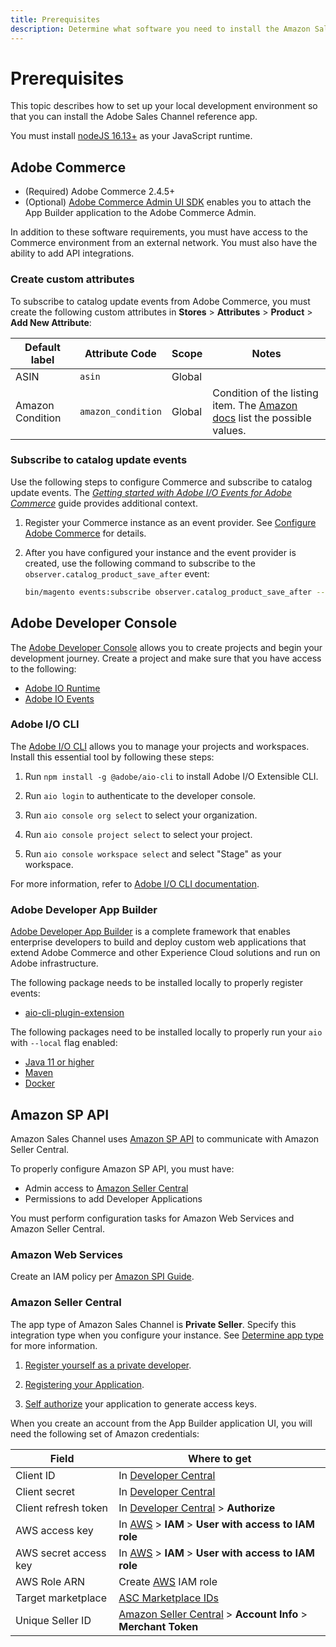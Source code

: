 ```yaml
---
title: Prerequisites
description: Determine what software you need to install the Amazon Sales Channel app and how to configure your Amazon Seller Central account.
---
```


# Prerequisites

This topic describes how to set up your local development environment so that you can install the Adobe Sales Channel reference app.

You must install [nodeJS 16.13+](https://nodejs.org/en/download) as your JavaScript runtime.

## Adobe Commerce

*  (Required) Adobe Commerce 2.4.5+
*  (Optional) [Adobe Commerce Admin UI SDK](https://developer.adobe.com/commerce/extensibility/admin-ui-sdk/) enables you to attach the App Builder application to the Adobe Commerce Admin.

In addition to these software requirements, you must have access to the Commerce environment from an external network. You must also have the ability to add API integrations.

### Create custom attributes

To subscribe to catalog update events from Adobe Commerce, you must create the following custom attributes in **Stores** > **Attributes** > **Product** > **Add New Attribute**:

| Default label | Attribute Code | Scope | Notes |
| --- | --- | --- | --- |
| ASIN | `asin` | Global | |
| Amazon Condition | `amazon_condition` | Global | Condition of the listing item. The [Amazon docs](https://developer-docs.amazon.com/sp-api/docs/listings-items-api-v2021-08-01-reference#conditiontype) list the possible values. |

### Subscribe to catalog update events

Use the following steps to configure Commerce and subscribe to catalog update events. The [_Getting started with Adobe I/O Events for Adobe Commerce_](https://developer.adobe.com/commerce/events/get-started/configure-commerce/) guide provides additional context.

1. Register your Commerce instance as an event provider. See [Configure Adobe Commerce](https://developer.adobe.com/commerce/events/get-started/configure-commerce/) for details.

1. After you have configured your instance and the event provider is created, use the following command to subscribe to the `observer.catalog_product_save_after` event:

   ```bash
   bin/magento events:subscribe observer.catalog_product_save_after --fields=sku --fields=price --fields=stock_data.qty --fields=asin --fields=amazon_condition --fields=name
   ```

## Adobe Developer Console

The [Adobe Developer Console](https://developer.adobe.com/developer-console/docs/guides/getting-started/) allows you to create projects and begin your development journey. Create a project and make sure that you have access to the following:

*  [Adobe IO Runtime](https://developer.adobe.com/runtime/docs/)
*  [Adobe IO Events](https://developer.adobe.com/runtime/docs/)

### Adobe I/O CLI

The [Adobe I/O CLI](https://developer.adobe.com/runtime/docs/guides/tools/cli_install) allows you to manage your projects and workspaces. Install this essential tool by following these steps:

1. Run `npm install -g @adobe/aio-cli` to install Adobe I/O Extensible CLI.

1. Run `aio login` to authenticate to the developer console.

1. Run `aio console org select` to select your organization.

1. Run `aio console project select` to select your project.

1. Run `aio console workspace select` and select "Stage" as your workspace.

For more information, refer to [Adobe I/O CLI documentation](https://github.com/adobe/aio-cli/blob/master/README.md).

### Adobe Developer App Builder

[Adobe Developer App Builder](https://developer.adobe.com/app-builder/docs/overview/) is a complete framework that enables enterprise developers to build and deploy custom web applications that extend Adobe Commerce and other Experience Cloud solutions and run on Adobe infrastructure.

The following package needs to be installed locally to properly register events:

*  [aio-cli-plugin-extension](https://github.com/adobe/aio-cli-plugin-extension)

The following packages need to be installed locally to properly run your `aio` with `--local` flag enabled:

*  [Java 11 or higher](https://www.oracle.com/es/java/technologies/javase/jdk11-archive-downloads.html)
*  [Maven](https://maven.apache.org/)
*  [Docker](https://docs.docker.com/desktop/)

## Amazon SP API

Amazon Sales Channel uses [Amazon SP API](https://github.com/amz-tools/amazon-sp-api) to communicate with Amazon Seller Central.

To properly configure Amazon SP API, you must have:

*  Admin access to [Amazon Seller Central](https://sellercentral.amazon.com/)
*  Permissions to add Developer Applications

You must perform configuration tasks for Amazon Web Services and Amazon Seller Central.

### Amazon Web Services

Create an IAM policy per [Amazon SPI Guide](https://developer-docs.amazon.com/sp-api/docs/creating-and-configuring-iam-policies-and-entities).

### Amazon Seller Central

The app type of Amazon Sales Channel is **Private Seller**. Specify this integration type when you configure your instance. See [Determine app type](https://developer-docs.amazon.com/sp-api/docs/determine-app-type) for more information.

1. [Register yourself as a private developer](https://developer-docs.amazon.com/sp-api/docs/registering-as-a-developer#to-register-as-a-private-developer-for-private-seller-applications).

1. [Registering your Application](https://developer-docs.amazon.com/sp-api/docs/registering-your-application).

1. [Self authorize](https://developer-docs.amazon.com/sp-api/docs/self-authorization) your application to generate access keys.

When you create an account from the App Builder application UI, you will need the following set of Amazon credentials:

| Field | Where to get |
| --- | --- |
| Client ID             | In [Developer Central](https://sellercentral.amazon.com/marketplacedeveloper/applications) |
| Client secret         | In [Developer Central](https://sellercentral.amazon.com/marketplacedeveloper/applications) |
| Client refresh token  | In [Developer Central](https://sellercentral.amazon.com/marketplacedeveloper/applications) > **Authorize** |
| AWS access key        | In [AWS](https://aws.amazon.com/) > **IAM** > **User with access to IAM role**  |
| AWS secret access key | In [AWS](https://aws.amazon.com/) > **IAM** > **User with access to IAM role** |
| AWS Role ARN          | Create [AWS](https://aws.amazon.com/) IAM role |
| Target marketplace    | [ASC Marketplace IDs](https://developer-docs.amazon.com/sp-api/docs/marketplace-ids) |
| Unique Seller ID      | [Amazon Seller Central](https://sellercentral.amazon.com) > **Account Info** > **Merchant Token** |
